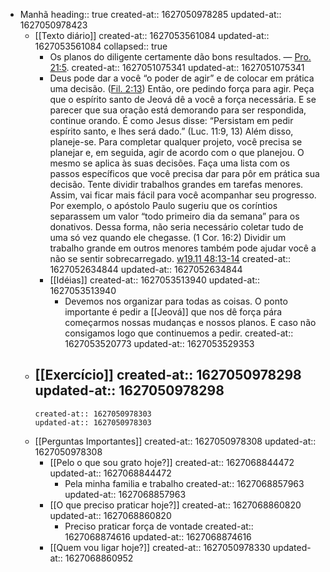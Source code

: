 - Manhã
  heading:: true
  created-at:: 1627050978285
  updated-at:: 1627050978423
	- [[Texto diário]]
	  created-at:: 1627053561084
	  updated-at:: 1627053561084
	  collapsed:: true
		- Os planos do diligente certamente dão bons resultados. — [Pro. 21:5](https://wol.jw.org/bzs/wol/bc/r402/lp-lsb/1102021406/85/0).
		  created-at:: 1627051075341
		  updated-at:: 1627051075341
		- Deus pode dar a você “o poder de agir” e de colocar em prática uma decisão. ([Fil. 2:13](https://wol.jw.org/bzs/wol/bc/r402/lp-lsb/1102021406/86/0)) Então, ore pedindo força para agir. Peça que o espírito santo de Jeová dê a você a força necessária. E se parecer que sua oração está demorando para ser respondida, continue orando. É como Jesus disse: “Persistam em pedir espírito santo, e lhes será dado.” (Luc. 11:9, 13) Além disso, planeje-se. Para completar qualquer projeto, você precisa se planejar e, em seguida, agir de acordo com o que planejou. O mesmo se aplica às suas decisões. Faça uma lista com os passos específicos que você precisa dar para pôr em prática sua decisão. Tente dividir trabalhos grandes em tarefas menores. Assim, vai ficar mais fácil para você acompanhar seu progresso. Por exemplo, o apóstolo Paulo sugeriu que os coríntios separassem um valor “todo primeiro dia da semana” para os donativos. Dessa forma, não seria necessário coletar tudo de uma só vez quando ele chegasse. (1 Cor. 16:2) Dividir um trabalho grande em outros menores também pode ajudar você a não se sentir sobrecarregado. [w19.11 48:13-14](https://wol.jw.org/bzs/wol/d/r402/lp-lsb/2019642#h=20:0-22:0)
		  created-at:: 1627052634844
		  updated-at:: 1627052634844
		- [[Idéias]]
		  created-at:: 1627053513940
		  updated-at:: 1627053513940
			- Devemos nos organizar para todas as coisas. O ponto importante é pedir a [[Jeová]] que nos dê força pára começarmos nossas mudanças e nossos planos. E caso não consigamos logo que continuemos a pedir.
			  created-at:: 1627053520773
			  updated-at:: 1627053529353
	- [[Exercício]]
	  created-at:: 1627050978298
	  updated-at:: 1627050978298
		-
		  created-at:: 1627050978303
		  updated-at:: 1627050978303
	- [[Perguntas Importantes]]
	  created-at:: 1627050978308
	  updated-at:: 1627050978308
		- [[Pelo o que sou grato hoje?]]
		  created-at:: 1627068844472
		  updated-at:: 1627068844472
			- Pela minha familia e trabalho
			  created-at:: 1627068857963
			  updated-at:: 1627068857963
		- [[O que preciso praticar hoje?]]
		  created-at:: 1627068860820
		  updated-at:: 1627068860820
			- Preciso praticar força de vontade
			  created-at:: 1627068874616
			  updated-at:: 1627068874616
		- [[Quem vou ligar hoje?]]
		  created-at:: 1627050978330
		  updated-at:: 1627068860952
